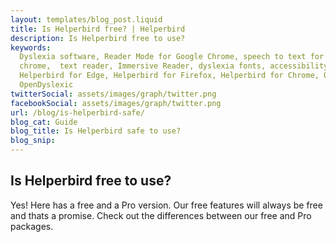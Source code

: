 ```yaml
---
layout: templates/blog_post.liquid
title: Is Helperbird free? | Helperbird
description: Is Helperbird free to use?
keywords:
  Dyslexia software, Reader Mode for Google Chrome, speech to text for chrome, Text to speech for
  chrome,  text reader, Immersive Reader, dyslexia fonts, accessibility software, dyslexia software,
  Helperbird for Edge, Helperbird for Firefox, Helperbird for Chrome, Opendyslexic for Chrome,
  OpenDyslexic
twitterSocial: assets/images/graph/twitter.png
facebookSocial: assets/images/graph/twitter.png
url: /blog/is-helperbird-safe/
blog_cat: Guide
blog_title: Is Helperbird safe to use?
blog_snip:
---
```


## Is Helperbird free to use?

Yes! Here has a free and a Pro version. Our free features will always be free and thats a promise.
Check out the differences between our free and Pro packages.
